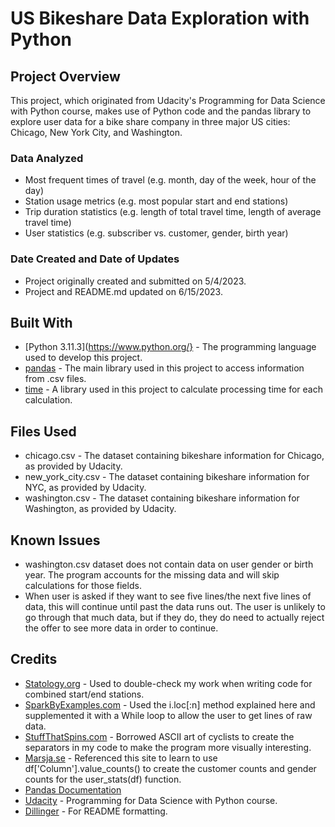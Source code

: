 # US Bikeshare Data Exploration with Python

## Project Overview
This project, which originated from Udacity's Programming for Data Science with Python course, makes use of Python code and the pandas library to explore user data for a bike share company in three major US cities: Chicago, New York City, and Washington. 

### Data Analyzed
* Most frequent times of travel (e.g. month, day of the week, hour of the day)
* Station usage metrics (e.g. most popular start and end stations)
* Trip duration statistics (e.g. length of total travel time, length of average travel time)
* User statistics (e.g. subscriber vs. customer, gender, birth year)

### Date Created and Date of Updates
* Project originally created and submitted on 5/4/2023.
* Project and README.md updated on 6/15/2023.

## Built With
* [Python 3.11.3](https://www.python.org/} - The programming language used to develop this project.
* [pandas](https://pandas.pydata.org/) - The main library used in this project to access information from .csv files.
* [time](https://docs.python.org/2/library/time.html) - A library used in this project to calculate processing time for each calculation.

## Files Used
* chicago.csv - The dataset containing bikeshare information for Chicago, as provided by Udacity.
* new_york_city.csv - The dataset containing bikeshare information for NYC, as provided by Udacity.
* washington.csv - The dataset containing bikeshare information for Washington, as provided by Udacity.

## Known Issues
* washington.csv dataset does not contain data on user gender or birth year. The program accounts for the missing data and will skip calculations for those fields.
* When user is asked if they want to see five lines/the next five lines of data, this will continue until past the data runs out. The user is unlikely to go through that much data, but if they do, they do need to actually reject the offer to see more data in order to continue.

## Credits
* [Statology.org](https://www.statology.org/pandas-combine-two-columns/) - Used to double-check my work when writing code for combined start/end stations.
* [SparkByExamples.com](https://sparkbyexamples.com/pandas/get-first-n-rows-of-pandas/) - Used the i.loc[:n] method explained here and supplemented it with a While loop to allow the user to get lines of raw data.
* [StuffThatSpins.com](https://stuffthatspins.com/stuff/ASCII-Art-bicycle-bike-cycling.html) - Borrowed ASCII art of cyclists to create the separators in my code to make the program more visually interesting.
* [Marsja.se](https://www.marsja.se/pandas-count-occurrences-in-column-unique-values/) - Referenced this site to learn to use df['Column'].value_counts() to create the customer counts and gender counts for the user_stats(df) function. 
* [Pandas Documentation](http://pandas.pydata.org/pandas-docs/stable/)
* [Udacity](https://www.udacity.com/) - Programming for Data Science with Python course.
* [Dillinger](https://dillinger.io/) - For README formatting.

